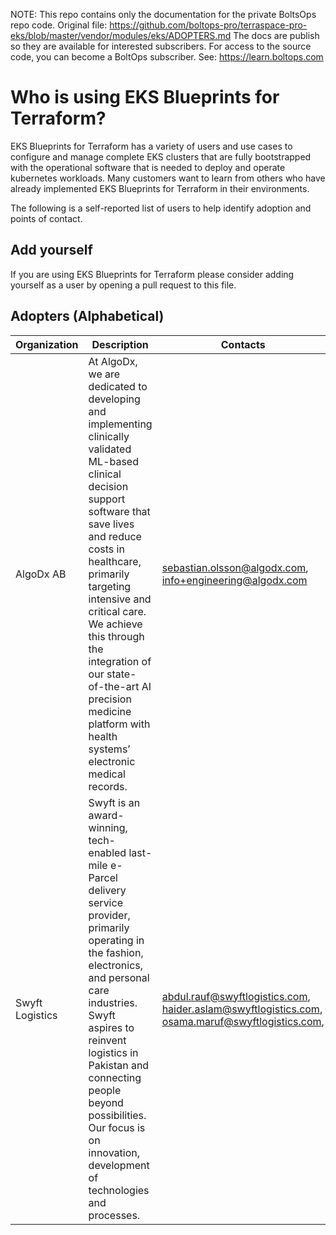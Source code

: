 <!-- note marker start -->
NOTE: This repo contains only the documentation for the private BoltsOps repo code.
Original file: https://github.com/boltops-pro/terraspace-pro-eks/blob/master/vendor/modules/eks/ADOPTERS.md
The docs are publish so they are available for interested subscribers.
For access to the source code, you can become a BoltOps subscriber.
See: https://learn.boltops.com

<!-- note marker end -->

# Who is using EKS Blueprints for Terraform?

EKS Blueprints for Terraform has a variety of users and use cases to configure and manage complete EKS clusters that are fully bootstrapped with the operational software that is needed to deploy and operate kubernetes workloads.
Many customers want to learn from others who have already implemented EKS Blueprints for Terraform in their environments.

The following is a self-reported list of users to help identify adoption and points of contact.

## Add yourself

If you are using EKS Blueprints for Terraform please consider adding yourself as a user by opening a pull request to this file.

## Adopters (Alphabetical)

| Organization | Description | Contacts | Link |
| --- | --- | --- | --- |
| AlgoDx AB | At AlgoDx, we are dedicated to developing and implementing clinically validated ML-based clinical decision support software that save lives and reduce costs in healthcare, primarily targeting intensive and critical care. We achieve this through the integration of our state-of-the-art AI precision medicine platform with health systems’ electronic medical records. | sebastian.olsson@algodx.com, info+engineering@algodx.com | https://www.algodx.com/ |
| Swyft Logistics | Swyft is an award-winning, tech-enabled last-mile e-Parcel delivery service provider, primarily operating in the fashion, electronics, and personal care industries. Swyft aspires to reinvent logistics in Pakistan and connecting people beyond possibilities. Our focus is on innovation, development of technologies and processes. | abdul.rauf@swyftlogistics.com, haider.aslam@swyftlogistics.com, osama.maruf@swyftlogistics.com,   | https://www.swyftlogistics.com/ |
